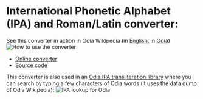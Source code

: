 # International Phonetic Alphabet (IPA) and Roman/Latin converter:
See this converter in action in Odia Wikipedia (in [English](https://or.wikipedia.org/s/14kh), in [Odia](https://or.wikipedia.org/s/14jk))
![How to use the converter](https://upload.wikimedia.org/wikipedia/commons/c/c2/Odia_to_IPA_and_Roman_converter.gif)
* [Online converter](https://or.wikipedia.org/s/14jj)
* [Source code](https://github.com/OdiaWikimedia/converter/blob/master/IPA%20and%20Roman)

This converter is also used in an [Odia IPA transliteration library](https://open-dict-data.github.io/ipa-lookup/or/#) where you can search by typing a few characters of Odia words (it uses the data dump of Odia Wikipedia):
![IPA lookup for Odia](https://upload.wikimedia.org/wikipedia/commons/thumb/1/16/Odia-IPA-Lookup.gif/780px-Odia-IPA-Lookup.gif)
